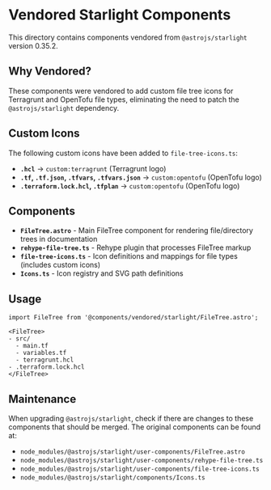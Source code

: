 # Vendored Starlight Components

This directory contains components vendored from `@astrojs/starlight` version 0.35.2.

## Why Vendored?

These components were vendored to add custom file tree icons for Terragrunt and OpenTofu file types, eliminating the need to patch the `@astrojs/starlight` dependency.

## Custom Icons

The following custom icons have been added to `file-tree-icons.ts`:

- **`.hcl`** → `custom:terragrunt` (Terragrunt logo)
- **`.tf`, `.tf.json`, `.tfvars`, `.tfvars.json`** → `custom:opentofu` (OpenTofu logo)
- **`.terraform.lock.hcl`, `.tfplan`** → `custom:opentofu` (OpenTofu logo)

## Components

- **`FileTree.astro`** - Main FileTree component for rendering file/directory trees in documentation
- **`rehype-file-tree.ts`** - Rehype plugin that processes FileTree markup
- **`file-tree-icons.ts`** - Icon definitions and mappings for file types (includes custom icons)
- **`Icons.ts`** - Icon registry and SVG path definitions

## Usage

```astro
import FileTree from '@components/vendored/starlight/FileTree.astro';

<FileTree>
- src/
  - main.tf
  - variables.tf
  - terragrunt.hcl
- .terraform.lock.hcl
</FileTree>
```

## Maintenance

When upgrading `@astrojs/starlight`, check if there are changes to these components that should be merged. The original components can be found at:

- `node_modules/@astrojs/starlight/user-components/FileTree.astro`
- `node_modules/@astrojs/starlight/user-components/rehype-file-tree.ts`
- `node_modules/@astrojs/starlight/user-components/file-tree-icons.ts`
- `node_modules/@astrojs/starlight/components/Icons.ts`
